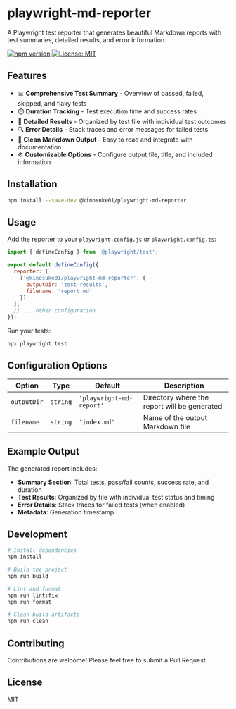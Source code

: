 # playwright-md-reporter

A Playwright test reporter that generates beautiful Markdown reports with test summaries, detailed results, and error information.

[![npm version](https://badge.fury.io/js/@kinosuke01%2Fplaywright-md-reporter.svg)](https://badge.fury.io/js/@kinosuke01%2Fplaywright-md-reporter)
[![License: MIT](https://img.shields.io/badge/License-MIT-yellow.svg)](https://opensource.org/licenses/MIT)

## Features

- 📊 **Comprehensive Test Summary** - Overview of passed, failed, skipped, and flaky tests
- ⏱️ **Duration Tracking** - Test execution time and success rates
- 📝 **Detailed Results** - Organized by test file with individual test outcomes
- 🔍 **Error Details** - Stack traces and error messages for failed tests
- 🎨 **Clean Markdown Output** - Easy to read and integrate with documentation
- ⚙️ **Customizable Options** - Configure output file, title, and included information

## Installation

```bash
npm install --save-dev @kinosuke01/playwright-md-reporter
```

## Usage

Add the reporter to your `playwright.config.js` or `playwright.config.ts`:

```javascript
import { defineConfig } from '@playwright/test';

export default defineConfig({
  reporter: [
    ['@kinosuke01/playwright-md-reporter', {
      outputDir: 'test-results',
      filename: 'report.md'
    }]
  ],
  // ... other configuration
});
```

Run your tests:

```bash
npx playwright test
```

## Configuration Options

| Option | Type | Default | Description |
|--------|------|---------|-------------|
| `outputDir` | `string` | `'playwright-md-report'` | Directory where the report will be generated |
| `filename` | `string` | `'index.md'` | Name of the output Markdown file |

## Example Output

The generated report includes:

- **Summary Section**: Total tests, pass/fail counts, success rate, and duration
- **Test Results**: Organized by file with individual test status and timing
- **Error Details**: Stack traces for failed tests (when enabled)
- **Metadata**: Generation timestamp

## Development

```bash
# Install dependencies
npm install

# Build the project
npm run build

# Lint and format
npm run lint:fix
npm run format

# Clean build artifacts
npm run clean
```

## Contributing

Contributions are welcome! Please feel free to submit a Pull Request.

## License

MIT

